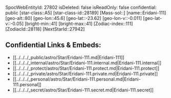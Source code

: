 ﻿---
location: [-23.62,45.6,80]
type: Station
tags:
- astro/Star

---
SpocWebEntityId: 27802
isDeleted: false
isReadOnly: false
confidential: public
[star-class::A5]
[star-class-id::28189]
[Mass-sol::]
[name::Eridani-111]
[geo-alt::80]
[geo-lon::45.6]
[geo-lat::-23.62]
[geo-lon-v::-0.011]
[geo-lat-v::-0.05]
[bright-min::41]
[bright-max::41]
[Zodiac-index::111]
[ZodiacId::28118]
[NextStarId::27942]



## Confidential Links & Embeds: 
- [[../../../_public/astro/Star/Eridani-111.md|Eridani-111]] 
- [[../../../_internal/astro/Star/Eridani-111.internal.md|Eridani-111.internal]] 
- [[../../../_protect/astro/Star/Eridani-111.protect.md|Eridani-111.protect]] 
- [[../../../_private/astro/Star/Eridani-111.private.md|Eridani-111.private]] 
- [[../../../_personal/astro/Star/Eridani-111.personal.md|Eridani-111.personal]] 
- [[../../../_secret/astro/Star/Eridani-111.secret.md|Eridani-111.secret]]

